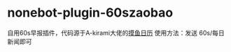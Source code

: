 # nonebot-plugin-60szaobao
自用60s早报插件，代码源于A-kirami大佬的[摸鱼日历](https://github.com/A-kirami/nonebot-plugin-moyu)
使用方法：发送 60s/每日新闻即可
